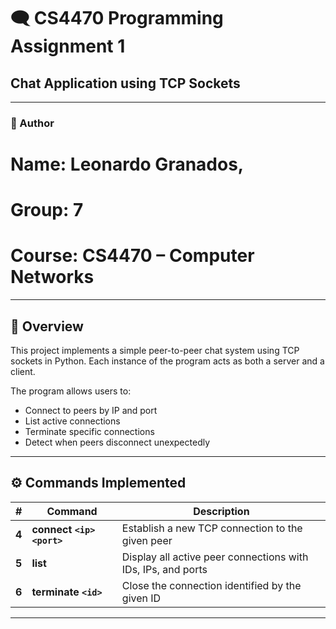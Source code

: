 # 🗨️ CS4470 Programming Assignment 1
## Chat Application using TCP Sockets

---

### 👤 Author
# **Name:** Leonardo Granados, 
# **Group:** 7
# **Course:** CS4470 – Computer Networks

---

## 📘 Overview
This project implements a simple peer-to-peer chat system using TCP sockets in Python.
Each instance of the program acts as both a server and a client.

The program allows users to:
 - Connect to peers by IP and port
 - List active connections
 - Terminate specific connections
 - Detect when peers disconnect unexpectedly

 ---

## ⚙️ Commands Implemented
| # | Command | Description |
|----------|----------|--------------|
| **4** | **connect `<ip>` `<port>`** | Establish a new TCP connection to the given peer |
| **5** | **list** | Display all active peer connections with IDs, IPs, and ports |
| **6** | **terminate `<id>`** | Close the connection identified by the given ID |

---